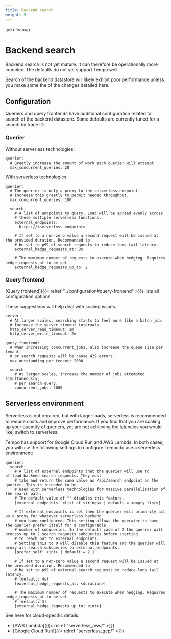 ```yaml
---
title: Backend search
weight: 9
---
```


jpe cleanup

# Backend search

Backend search is not yet mature. It can therefore be operationally more complex.
The defaults do not yet support Tempo well.

Search of the backend datastore will likely exhibit poor performance
unless you make some the of the changes detailed here.

## Configuration

Queriers and query frontends have additional configuration related
to search of the backend datastore.
Some defaults are currently tuned for a search by trace ID.

### Querier

Without serverless technologies:

```
querier:
  # Greatly increase the amount of work each querier will attempt
  max_concurrent_queries: 20
```

With serverless technologies:

```
querier:
  # The querier is only a proxy to the serverless endpoint.
  # Increase this greatly to permit needed throughput.
  max_concurrent_queries: 100

  search:
    # A list of endpoints to query. Load will be spread evenly across
    # these multiple serverless functions.
    external_endpoints:
    - https://<serverless endpoint>

    # If set to a non-zero value a second request will be issued at the provided duration. Recommended to
    # be set to p99 of search requests to reduce long tail latency.
    external_hedge_requests_at: 8s

    # The maximum number of requests to execute when hedging. Requires hedge_requests_at to be set.
    external_hedge_requests_up_to: 2
```

### Query frontend

[Query frontend]({{< relref "../configuration#query-frontend" >}}) lists all configuration
options.

These suggestions will help deal with scaling issues.

```
server:
  # At larger scales, searching starts to feel more like a batch job.
  # Increase the server timeout intervals.
  http_server_read_timeout: 2m
  http_server_write_timeout: 2m

query_frontend:
  # When increasing concurrent_jobs, also increase the queue size per tenant,
  # or search requests will be cause 429 errors.
  max_outstanding_per_tenant: 2000

  search:
    # At larger scales, increase the number of jobs attempted simultaneously,
    # per search query.
    concurrent_jobs: 2000
```

## Serverless environment

Serverless is not required, but with larger loads, serverless is recommended to reduce costs and
improve performance. If you find that you are scaling up your quantity of queriers, yet are not
achieving the latencies you would like, switch to serverless.

Tempo has support for Google Cloud Run and AWS Lambda. In both cases, you will use the following
settings to configure Tempo to use a serverless environment:

```
querier:
  search:
    # A list of external endpoints that the querier will use to offload backend search requests. They must
    # take and return the same value as /api/search endpoint on the querier. This is intended to be
    # used with serverless technologies for massive parallelization of the search path.
    # The default value of "" disables this feature.
    [external_endpoints: <list of strings> | default = <empty list>]

    # If external_endpoints is set then the querier will primarily act as a proxy for whatever serverless backend
    # you have configured. This setting allows the operator to have the querier prefer itself for a configurable
    # number of subqueries. In the default case of 2 the querier will process up to 2 search requests subqueries before starting
    # to reach out to external_endpoints.
    # Setting this to 0 will disable this feature and the querier will proxy all search subqueries to external_endpoints.
    [prefer_self: <int> | default = 2 ]

    # If set to a non-zero value a second request will be issued at the provided duration. Recommended to
    # be set to p99 of external search requests to reduce long tail latency.
    # (default: 4s)
    [external_hedge_requests_at: <duration>]

    # The maximum number of requests to execute when hedging. Requires hedge_requests_at to be set.
    # (default: 3)
    [external_hedge_requests_up_to: <int>]
```

See here for cloud-specific details:

- [AWS Lambda]({{< relref "serverless_aws/" >}})
- [Google Cloud Run]({{< relref "serverless_gcp/" >}})
